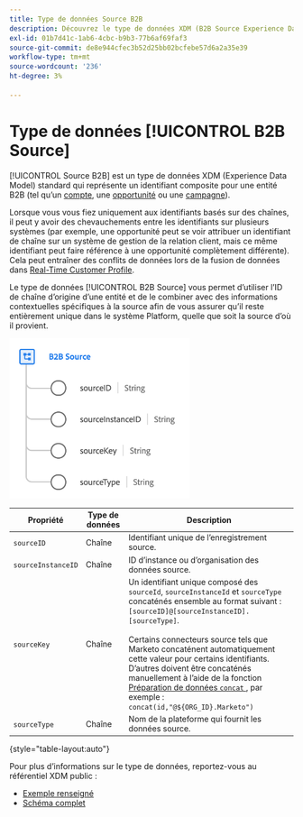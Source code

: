 ```yaml
---
title: Type de données Source B2B
description: Découvrez le type de données XDM (B2B Source Experience Data Model).
exl-id: 01b7d41c-1ab6-4cbc-b9b3-77b6af69faf3
source-git-commit: de8e944cfec3b52d25bb02bcfebe57d6a2a35e39
workflow-type: tm+mt
source-wordcount: '236'
ht-degree: 3%

---
```


# Type de données [!UICONTROL B2B Source]

[!UICONTROL Source B2B] est un type de données XDM (Experience Data Model) standard qui représente un identifiant composite pour une entité B2B (tel qu’un [compte](../classes/b2b/business-account.md), une [opportunité](../classes/b2b/business-opportunity.md) ou une [campagne](../classes/b2b/business-campaign.md)).

Lorsque vous vous fiez uniquement aux identifiants basés sur des chaînes, il peut y avoir des chevauchements entre les identifiants sur plusieurs systèmes (par exemple, une opportunité peut se voir attribuer un identifiant de chaîne sur un système de gestion de la relation client, mais ce même identifiant peut faire référence à une opportunité complètement différente). Cela peut entraîner des conflits de données lors de la fusion de données dans [Real-Time Customer Profile](../../profile/home.md).

Le type de données [!UICONTROL  B2B Source] vous permet d’utiliser l’ID de chaîne d’origine d’une entité et de le combiner avec des informations contextuelles spécifiques à la source afin de vous assurer qu’il reste entièrement unique dans le système Platform, quelle que soit la source d’où il provient.

![Structure de Source B2B](../images/data-types/b2b-source.png)

| Propriété | Type de données | Description |
| --- | --- | --- |
| `sourceID` | Chaîne | Identifiant unique de l’enregistrement source. |
| `sourceInstanceID` | Chaîne | ID d’instance ou d’organisation des données source. |
| `sourceKey` | Chaîne | Un identifiant unique composé des `sourceId`, `sourceInstanceId` et `sourceType` concaténés ensemble au format suivant : `[sourceID]@[sourceInstanceID].[sourceType]`.<br><br>Certains connecteurs source tels que Marketo concaténent automatiquement cette valeur pour certains identifiants. D’autres doivent être concaténés manuellement à l’aide de la fonction [ Préparation de données `concat` ](../../data-prep/functions.md#string), par exemple : `concat(id,"@${ORG_ID}.Marketo")` |
| `sourceType` | Chaîne | Nom de la plateforme qui fournit les données source. |

{style="table-layout:auto"}

Pour plus d’informations sur le type de données, reportez-vous au référentiel XDM public :

* [Exemple renseigné](https://github.com/adobe/xdm/blob/master/components/datatypes/b2b/b2b-source.example.1.json)
* [Schéma complet](https://github.com/adobe/xdm/blob/master/components/datatypes/b2b/b2b-source.schema.json)
